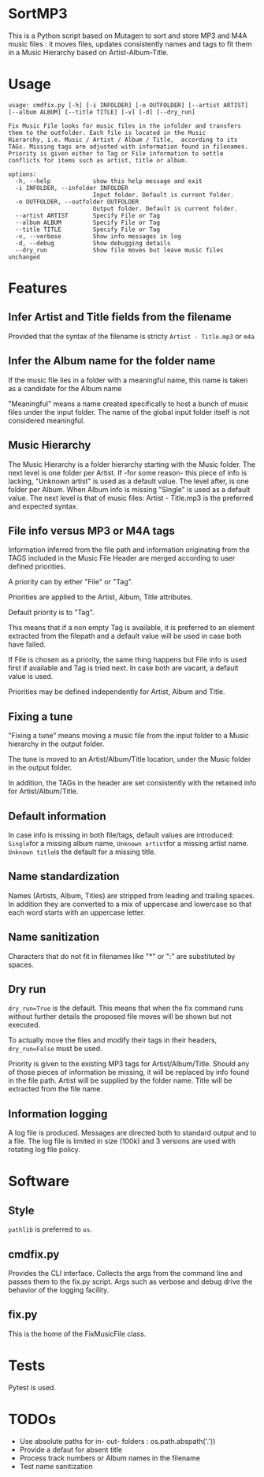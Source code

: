 # SortMP3 #

This is a Python script based on Mutagen to sort and store MP3 and M4A music files : it moves files, updates consistently names and tags to fit them in a Music Hierarchy based on Artist-Album-Title. 

# Usage
```
usage: cmdfix.py [-h] [-i INFOLDER] [-o OUTFOLDER] [--artist ARTIST] [--album ALBUM] [--title TITLE] [-v] [-d] [--dry_run]

Fix Music File looks for music files in the infolder and transfers them to the outfolder. Each file is located in the Music
Hierarchy, i.e. Music / Artist / Album / Title,  according to its TAGs. Missing tags are adjusted with information found in filenames.     
Priority is given either to Tag or File information to settle conflicts for items such as artist, title or album.

options:
  -h, --help            show this help message and exit
  -i INFOLDER, --infolder INFOLDER
                        Input folder. Default is current folder.
  -o OUTFOLDER, --outfolder OUTFOLDER
                        Output folder. Default is current folder.
  --artist ARTIST       Specify File or Tag
  --album ALBUM         Specify File or Tag
  --title TITLE         Specify File or Tag
  -v, --verbose         Show info messages in log
  -d, --debug           Show debugging details
  --dry_run             Show file moves but leave music files unchanged
```

# Features

## Infer Artist and Title fields from the filename

Provided that the syntax of the filename is stricty
`Artist - Title.mp3` or `m4a`

## Infer the Album name for the folder name
If the music file lies in a folder with a meaningful name, this name is taken as a candidate for the Album name

"Meaningful" means a name created specifically to host a bunch of music files under the input folder. The name of the global input folder itself is not considered meaningful.


## Music Hierarchy

The Music Hierarchy is  a folder hierarchy starting with the Music folder.
The next level is one folder per Artist.
If -for some reason- this piece of info is lacking, "Unknown artist" is used as a default value.
The level after, is one folder per Album.
When Album info is missing "Single" is used as a default value.
The next level is that of music files:  Artist - Title.mp3 is the preferred and expected syntax.


## File info versus MP3 or M4A tags
Information inferred from the file path and information originating from the TAGS included in the Music File Header are merged according to user defined priorities.

A priority can by either "File" or "Tag".

Priorities are applied to the Artist, Album, Title attributes.

Default priority is to "Tag".

This means that if a non empty Tag is available, it is preferred to an element extracted from the filepath and a default value will be used in case both have failed.

If File is chosen as a priority, the same thing happens but File info is used first if available and Tag is tried next. In case both are vacant, a default value is used.

Priorities may be defined independently for Artist, Album and Title.

## Fixing a tune

"Fixing a tune" means moving a music file from the input folder to a Music hierarchy in the output folder.

The tune is moved to an Artist/Album/Title location, under the Music folder in the output folder.

In addition, the TAGs in the header are set consistently with the retained info for Artist/Album/Title.

## Default information

In case info is missing in both file/tags, default values are introduced:
`Single`for a missing album name, `Unknown artist`for a missing artist name.
`Unknown title`is the default for a missing title.

## Name standardization

Names (Artists, Album, Titles) are stripped from leading and trailing spaces. In addition they are converted to a mix of uppercase and lowercase so that each word starts with an uppercase letter.


## Name sanitization

Characters that do not fit in filenames like "*" or ":" are substituted by spaces.

## Dry run

`dry_run=True` is the default. This means that when the fix command runs without further details the proposed file moves will be shown but not executed.

To actually move the files and modify their tags in their headers, `dry_run=False` must be used.


Priority is given to the existing MP3 tags for Artist/Album/Title.
Should any of those pieces of information be missing, it will be replaced by info found in the file path.
Artist will be supplied by the folder name.
Title will be extracted from the file name.

## Information logging

A log file is produced. Messages are directed both to standard output and to a file. The log file is limited in size (100k) and 3 versions are used with rotating log file policy.

# Software

## Style

`pathlib` is preferred to `os`.

## cmdfix.py
Provides the CLI interface. Collects the args from the command line and passes them to the fix.py script.
Args such as verbose and debug drive the behavior of the logging facility.

## fix.py
This is the home of the FixMusicFile class.

# Tests

Pytest is used. 


# TODOs

- Use absolute paths for in- out- folders : os.path.abspath('.'))
- Provide a defaut for absent title
- Process track numbers or Album names in the filename 
- Test name sanitization


